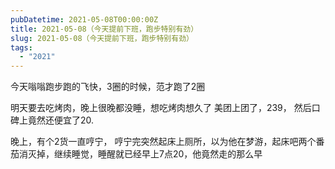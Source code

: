 ```yaml
---
pubDatetime: 2021-05-08T00:00:00Z
title: 2021-05-08（今天提前下班，跑步特别有劲）
slug: 2021-05-08（今天提前下班，跑步特别有劲）
tags:
  - "2021"
---
```


今天嗡嗡跑步跑的飞快，3圈的时候，范才跑了2圈

明天要去吃烤肉，晚上很晚都没睡，想吃烤肉想久了
美团上团了，239， 然后口碑上竟然还便宜了20.

晚上，有个2货一直哼宁， 哼宁完突然起床上厕所，以为他在梦游，起床吧两个番茄消灭掉，继续睡觉，睡醒就已经早上7点20，他竟然走的那么早
